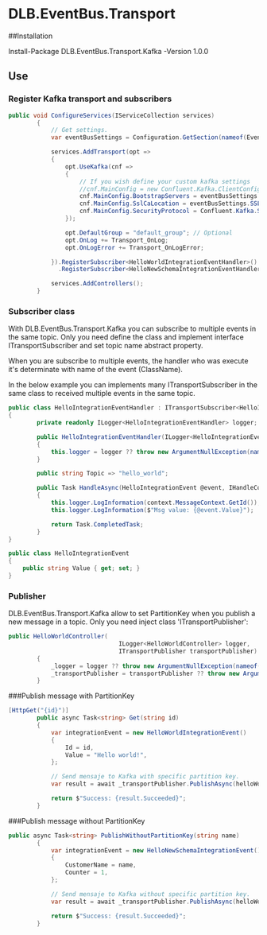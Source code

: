 # DLB.EventBus.Transport

##Installation

Install-Package DLB.EventBus.Transport.Kafka -Version 1.0.0

## Use

### Register Kafka transport and subscribers
```csharp
public void ConfigureServices(IServiceCollection services)
        {
            // Get settings.
            var eventBusSettings = Configuration.GetSection(nameof(EventBusSettings)).Get<EventBusSettings>();

            services.AddTransport(opt =>
            {
                opt.UseKafka(cnf =>
                {
                    // If you wish define your custom kafka settings
                    //cnf.MainConfig = new Confluent.Kafka.ClientConfig(new Dictionary<string, string>());
                    cnf.MainConfig.BootstrapServers = eventBusSettings.Servers;
                    cnf.MainConfig.SslCaLocation = eventBusSettings.SSLCeriticatePath;
                    cnf.MainConfig.SecurityProtocol = Confluent.Kafka.SecurityProtocol.SaslPlaintext;
                });

                opt.DefaultGroup = "default_group"; // Optional
                opt.OnLog += Transport_OnLog;
                opt.OnLogError += Transport_OnLogError;

            }).RegisterSubscriber<HelloWorldIntegrationEventHandler>()
              .RegisterSubscriber<HelloNewSchemaIntegrationEventHandler>();

            services.AddControllers();
        }
```

### Subscriber class

With DLB.EventBus.Transport.Kafka you can subscribe to multiple events in the same topic. Only you need define the class and implement interface ITransportSubscriber and set topic name abstract property.

When you are subscribe to multiple events, the handler who was execute it's determinate with name of the event (ClassName).

In the below example you can implements many ITransportSubscriber in the same class to received multiple events in the same  topic.

```csharp
public class HelloIntegrationEventHandler : ITransportSubscriber<HelloIntegrationEvent>
{
        private readonly ILogger<HelloIntegrationEventHandler> logger;

        public HelloIntegrationEventHandler(ILogger<HelloIntegrationEventHandler> logger)
        {
            this.logger = logger ?? throw new ArgumentNullException(nameof(logger));
        }

        public string Topic => "hello_world";

        public Task HandleAsync(HelloIntegrationEvent @event, IHandleContext context, object sender)
        {
            this.logger.LogInformation(context.MessageContext.GetId());
            this.logger.LogInformation($"Msg value: {@event.Value}");

            return Task.CompletedTask;
        }
}

public class HelloIntegrationEvent
{
	public string Value { get; set; }
}
```

### Publisher

DLB.EventBus.Transport.Kafka allow to set PartitionKey when you publish a new message in a topic. Only you need inject class 'ITransportPublisher':

```csharp
public HelloWorldController(
                               ILogger<HelloWorldController> logger,
                               ITransportPublisher transportPublisher)
        {
            _logger = logger ?? throw new ArgumentNullException(nameof(logger));
            _transportPublisher = transportPublisher ?? throw new ArgumentNullException(nameof(transportPublisher));
        }
```

###Publish message with PartitionKey

```csharp
[HttpGet("{id}")]
        public async Task<string> Get(string id)
        {
            var integrationEvent = new HelloWorldIntegrationEvent()
            {
                Id = id,
                Value = "Hello world!",
            };

            // Send mensaje to Kafka with specific partition key.
            var result = await _transportPublisher.PublishAsync(helloWorldTopic, integrationEvent, p => p.Id);

            return $"Success: {result.Succeeded}";
        }
```

###Publish message without PartitionKey

```csharp
public async Task<string> PublishWithoutPartitionKey(string name)
        {
            var integrationEvent = new HelloNewSchemaIntegrationEvent()
            {
                CustomerName = name,
                Counter = 1,
            };

            // Send mensaje to Kafka without specific partition key.
            var result = await _transportPublisher.PublishAsync(helloWorldTopic, integrationEvent);

            return $"Success: {result.Succeeded}";
        }
```
